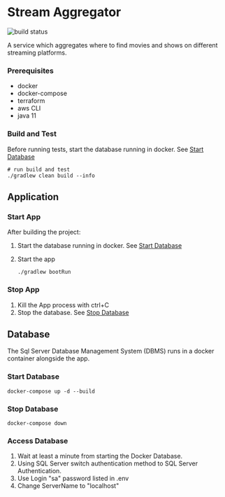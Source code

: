 # Stream Aggregator

![build status](https://github.com/pelletier2017/stream-aggregator/workflows/Build/badge.svg)

A service which aggregates where to find movies and shows on different streaming platforms.

### Prerequisites
- docker
- docker-compose
- terraform
- aws CLI
- java 11

### Build and Test
Before running tests, start the database running in docker. See [Start Database](#start-database)
```
# run build and test
./gradlew clean build --info
```

## Application
### Start App
After building the project:

1. Start the database running in docker. See [Start Database](#start-database)

1. Start the app
    ```
    ./gradlew bootRun
    ```
### Stop App
1. Kill the App process with ctrl+C
1. Stop the database. See [Stop Database](#stop-database)

## Database
The Sql Server Database Management System (DBMS) runs in a docker container alongside the app.
### Start Database
```
docker-compose up -d --build
```

### Stop Database
```
docker-compose down
```

### Access Database
1. Wait at least a minute from starting the Docker Database.
2. Using SQL Server switch authentication method to SQL Server Authentication. 
3. Use Login "sa" password listed in .env
4. Change ServerName to "localhost" 

